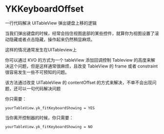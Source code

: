 # YKKeyboardOffset
一行代码解决 UITableView 弹出键盘上移的逻辑

当我们弹出键盘的时候，经常会挡住视图底部的某些控件，就算你为视图设置了滚动隐藏或者点击隐藏，操作起来仍然稍显麻烦。

这样的情况通常发生在UITableview上

你可以通过 KVO 的方式为一个 tableView 添加回调控制 Tableview 的高度来解决这个问题，但是这样通常很麻烦，且改变 TableView 的 frame 或者 constraint 很容易发生一些不可预知的问题。

该方法通过改变 UITableView 的 contentOffset 的方式来解决，不单不会出现问题，还可以一句代码解决问题

你只需要：
```objc
yourTableView.yk_fitKeyboardShowing = YES
```

当你离开控制器的时候，你只需要：
```objc
yourTableView.yk_fitKeyboardShowing = NO
```
